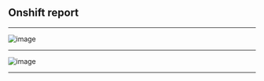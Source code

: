 ## Onshift report

***
![image](https://user-images.githubusercontent.com/36256417/225518218-923442cd-fdc2-4f77-b1d9-482ede25cdbf.png)


***

![image](https://user-images.githubusercontent.com/36256417/225518657-abe5a39f-7d8b-4e83-b85e-00f11c438a59.png)


***